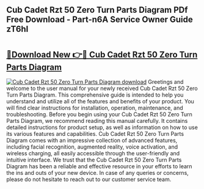## Cub Cadet Rzt 50 Zero Turn Parts Diagram PDf Free Download - Part-n6A Service Owner Guide zT6hI

# <h2><a href="http://dfnzzpk.blite.top/?on=Cub+Cadet+Rzt+50+Zero+Turn+Parts+Diagram">🔗Download New 👉🔴 Cub Cadet Rzt 50 Zero Turn Parts Diagram</a></h2>

[![Cub Cadet Rzt 50 Zero Turn Parts Diagram download](https://i.imgur.com/lujVjoI.png)](http://dfnzzpk.blite.top/?on=Cub+Cadet+Rzt+50+Zero+Turn+Parts+Diagram)
Greetings and welcome to the user manual for your newly received Cub Cadet Rzt 50 Zero Turn Parts Diagram. This comprehensive guide is intended to help you understand and utilize all of the features and benefits of your product. You will find clear instructions for installation, operation, maintenance, and troubleshooting. Before you begin using your Cub Cadet Rzt 50 Zero Turn Parts Diagram, we recommend reading this manual carefully. It contains detailed instructions for product setup, as well as information on how to use its various features and capabilities. Cub Cadet Rzt 50 Zero Turn Parts Diagram comes with an impressive collection of advanced features, including facial recognition, augmented reality, voice activation, and wireless charging, all easily accessible through the user-friendly and intuitive interface. We trust that the Cub Cadet Rzt 50 Zero Turn Parts Diagram has been a reliable and effective resource in your efforts to learn the ins and outs of your new device. In case of any queries or concerns, please do not hesitate to reach out to our customer service team.
